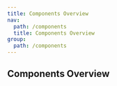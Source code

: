 ```yaml
---
title: Components Overview
nav:
  path: /components
  title: Components Overview
group:
  path: /components
---
```


## Components Overview
